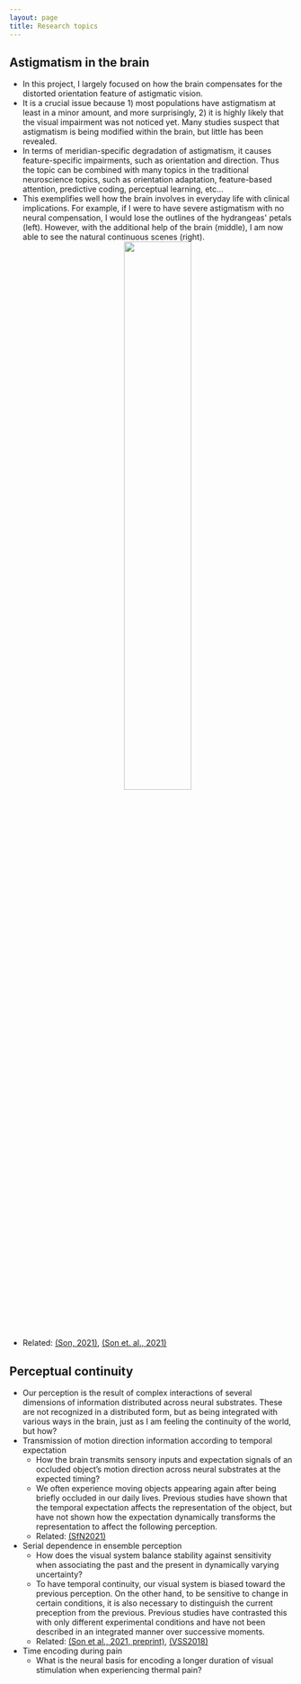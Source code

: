 ```yaml
---
layout: page
title: Research topics
---
```


## Astigmatism in the brain
- In this project, I largely focused on how the brain compensates for the distorted orientation feature of astigmatic vision. 
- It is a crucial issue because 1) most populations have astigmatism at least in a minor amount, and more surprisingly, 2) it is highly likely that the visual impairment was not noticed yet. Many studies suspect that astigmatism is being modified within the brain, but little has been revealed.
- In terms of meridian-specific degradation of astigmatism, it causes feature-specific impairments, such as orientation and direction. Thus the topic can be combined with many topics in the traditional neuroscience topics, such as orientation adaptation, feature-based attention, predictive coding, perceptual learning, etc...
- This exemplifies well how the brain involves in everyday life with clinical implications. For example, if I were to have severe astigmatism with no neural compensation, I would lose the outlines of the hydrangeas' petals (left). However, with the additional help of the brain (middle), I am now able to see the natural continuous scenes (right). <br> <center><img src="https://sangkyuson.github.io//data/astigex.png" width="50%" height="50%"></center>
- Related: [(Son, 2021)](https://lib.skku.edu/suwon/en/#/search/detail/14859124), [(Son et. al., 2021)](https://onlinelibrary.wiley.com/doi/epdf/10.1002/hbm.25550)

## Perceptual continuity
- Our perception is the result of complex interactions of several dimensions of information distributed across neural substrates. These are not recognized in a distributed form, but as being integrated with various ways in the brain, just as I am feeling the continuity of the world, but how?
- Transmission of motion direction information according to temporal expectation 
  - How the brain transmits sensory inputs and expectation signals of an occluded object’s motion direction across neural substrates at the expected timing? 
  - We often experience moving objects appearing again after being briefly occluded in our daily lives. Previous studies have shown that the temporal expectation affects the representation of the object, but have not shown how the expectation dynamically transforms the representation to affect the following perception.
  - Related: [(SfN2021)](https://www.youtube.com/watch?v=za12HqT5_gA)
- Serial dependence in ensemble perception
  - How does the visual system balance stability against sensitivity when associating the past and the present in dynamically varying uncertainty?
  - To have temporal continuity, our visual system is biased toward the previous perception. On the other hand, to be sensitive to change in certain conditions, it is also necessary to distinguish the current preception from the previous. Previous studies have contrasted this with only different experimental conditions and have not been described in an integrated manner over successive moments.
  - Related: [(Son et al., 2021, preprint)](), [(VSS2018)](https://jov.arvojournals.org/article.aspx?articleid=2699069)
- Time encoding during pain 
  - What is the neural basis for encoding a longer duration of visual stimulation when experiencing thermal pain?
